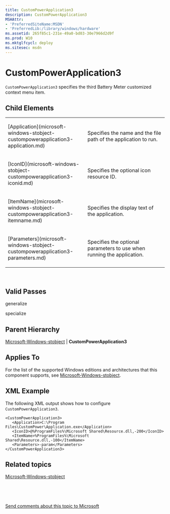 ```yaml
---
title: CustomPowerApplication3
description: CustomPowerApplication3
MSHAttr:
- 'PreferredSiteName:MSDN'
- 'PreferredLib:/library/windows/hardware'
ms.assetid: 265f85c1-231e-49a0-bd03-30e7966d2d9f
ms.prod: W10
ms.mktglfcycl: deploy
ms.sitesec: msdn
---
```


# CustomPowerApplication3


`CustomPowerApplication3` specifies the third Battery Meter customized context menu item.

## Child Elements


<table>
<colgroup>
<col width="50%" />
<col width="50%" />
</colgroup>
<tbody>
<tr class="odd">
<td><p>[Application](microsoft-windows-stobject-custompowerapplication3-application.md)</p></td>
<td><p>Specifies the name and the file path of the application to run.</p></td>
</tr>
<tr class="even">
<td><p>[IconID](microsoft-windows-stobject-custompowerapplication3-iconid.md)</p></td>
<td><p>Specifies the optional icon resource ID.</p></td>
</tr>
<tr class="odd">
<td><p>[ItemName](microsoft-windows-stobject-custompowerapplication3-itemname.md)</p></td>
<td><p>Specifies the display text of the application.</p></td>
</tr>
<tr class="even">
<td><p>[Parameters](microsoft-windows-stobject-custompowerapplication3-parameters.md)</p></td>
<td><p>Specifies the optional parameters to use when running the application.</p></td>
</tr>
</tbody>
</table>

 

## Valid Passes


generalize

specialize

## Parent Hierarchy


[Microsoft-Windows-stobject](microsoft-windows-stobject.md) | **CustomPowerApplication3**

## Applies To


For the list of the supported Windows editions and architectures that this component supports, see [Microsoft-Windows-stobject](microsoft-windows-stobject.md).

## XML Example


The following XML output shows how to configure `CustomPowerApplication3`.

``` syntax
<CustomPowerApplication3>
   <Application>C:\Program Files\CustomPower\Application.exe</Application> 
   <IconID>@%ProgramFiles%\Microsoft Shared\Resource.dll,-200</IconID> 
   <ItemName>%ProgramFiles%\Microsoft Shared\Resource.dll,-100</ItemName> 
   <Parameters>-param</Parameters> 
</CustomPowerApplication3>
```

## Related topics


[Microsoft-Windows-stobject](microsoft-windows-stobject.md)

 

 

[Send comments about this topic to Microsoft](mailto:wsddocfb@microsoft.com?subject=Documentation%20feedback%20%5Bp_unattend\p_unattend%5D:%20CustomPowerApplication3%20%20RELEASE:%20%2810/3/2016%29&body=%0A%0APRIVACY%20STATEMENT%0A%0AWe%20use%20your%20feedback%20to%20improve%20the%20documentation.%20We%20don't%20use%20your%20email%20address%20for%20any%20other%20purpose,%20and%20we'll%20remove%20your%20email%20address%20from%20our%20system%20after%20the%20issue%20that%20you're%20reporting%20is%20fixed.%20While%20we're%20working%20to%20fix%20this%20issue,%20we%20might%20send%20you%20an%20email%20message%20to%20ask%20for%20more%20info.%20Later,%20we%20might%20also%20send%20you%20an%20email%20message%20to%20let%20you%20know%20that%20we've%20addressed%20your%20feedback.%0A%0AFor%20more%20info%20about%20Microsoft's%20privacy%20policy,%20see%20http://privacy.microsoft.com/default.aspx. "Send comments about this topic to Microsoft")





